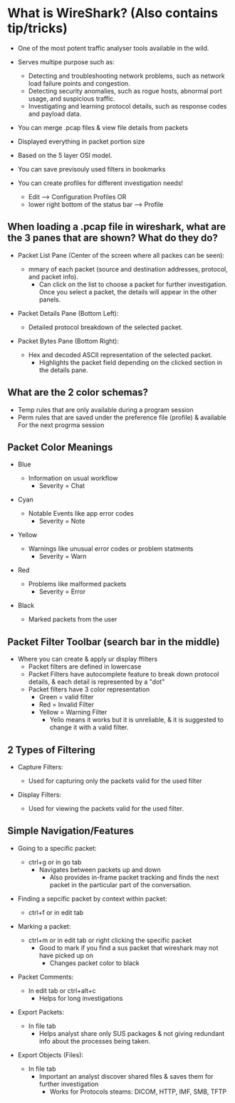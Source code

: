 # What is WireShark? (Also contains tip/tricks)

- One of the most potent traffic analyser tools available in the wild.
- Serves multipe purpose such as:
  - Detecting and troubleshooting network problems, such as network load failure points and congestion.
  - Detecting security anomalies, such as rogue hosts, abnormal port usage, and suspicious traffic.
  - Investigating and learning protocol details, such as response codes and payload data.

- You can merge .pcap files & view file details from packets

- Displayed everything in packet portion size

- Based on the 5 layer OSI model.

- You can save previsouly used filters in bookmarks

- You can create profiles for different investigation needs!
  - Edit --> Configuration Profiles
    OR
  - lower right bottom of the status bar --> Profile

## When loading a .pcap file in wireshark, what are the 3 panes that are shown? What do they do?

- Packet List Pane (Center of the screen where all packes can be seen):
  - mmary of each packet (source and destination addresses, protocol, and packet info).
    - Can click on the list to choose a packet for further investigation. Once you select a packet, the details will appear in the other panels.

- Packet Details Pane (Bottom Left):
  - Detailed protocol breakdown of the selected packet.

- Packet Bytes Pane (Bottom Right):
  - Hex and decoded ASCII representation of the selected packet.
    - Highlights the packet field depending on the clicked section in the details pane.

## What are the 2 color schemas?

- Temp rules that are only available during a program session
- Perm rules that are saved under the preference file (profile) & available For the next progrma session

## Packet Color Meanings

- Blue
  - Information on usual workflow
    - Severity = Chat

- Cyan
  - Notable Events like app error codes
    - Severity = Note

- Yellow
  - Warnings like unusual error codes or problem statments
    - Severity = Warn

- Red
  - Problems like malformed packets
    - Severity = Error

- Black
  - Marked packets from the user

## Packet Filter Toolbar (search bar in the middle)

- Where you can create & apply ur display ffilters
  - Packet filters are defined in lowercase
  - Packet Filters have autocomplete feature to break down protocol details, & each detail is represented by a "dot"
  - Packet filters have 3 color representation
    - Green = valid filter
    - Red = Invalid Filter
    - Yellow = Warning Filter
      - Yello means it works but it is unreliable, & it is suggested to change it with a valid filter.

## 2 Types of Filtering
  
- Capture Filters:
  - Used for capturing only the packets valid for the used filter

- Display Filters:
  - Used for viewing the packets valid for the used filter.

## Simple Navigation/Features

- Going to a specific packet:
  - ctrl+g or in go tab
    - Navigates between packets up and down
      - Also provides in-frame packet tracking and finds the next packet in the particular part of the conversation.

- Finding a sepcific packet by context within packet:
  - ctrl+f or in edit tab

- Marking a packet:
  - ctrl+m or in edit tab or right clicking the specific packet
    - Good to mark if you find a sus packet that wireshark may not have picked up on
      - Changes packet color to black

- Packet Comments:
  - In edit tab or ctrl+alt+c
    - Helps for long investigations

- Export Packets:
  - In file tab
    - Helps analyst share only SUS packages & not giving redundant info about the processes being taken.

- Export Objects (Files):
  - In file tab
    - Important an analyst discover shared files & saves them for further investigation
      - Works for Protocols steams: DICOM, HTTP, IMF, SMB, TFTP

